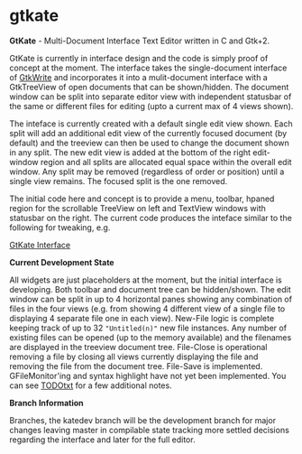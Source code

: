 # gtkate
**GtKate** - Multi-Document Interface Text Editor written in C and Gtk+2.

GtKate is currently in interface design and the code is simply proof of concept at the moment. The interface takes the single-document interface of [GtkWrite](https://github.com/drankinatty/gtkwrite) and incorporates it into a mulit-document interface with a GtkTreeView of open documents that can be shown/hidden. The document window can be split into separate editor view with independent statusbar of the same or different files for editing (upto a current max of 4 views shown).

The inteface is currently created with a default single edit view shown. Each split will add an additional edit view of the currently focused document (by default) and the treeview can then be used to change the document shown in any split. The new edit view is added at the bottom of the right edit-window region and all splits are allocated equal space within the overall edit window. Any split may be removed (regardless of order or position) until a single view remains. The focused split is the one removed.

The initial code here and concept is to provide a menu, toolbar, hpaned region for the scrollable TreeView on left and TextView windows with statusbar on the right. The current code produces the inteface similar to the following for tweaking, e.g.


[GtKate Interface](http://paste.opensuse.org/52951577)

**Current Development State**

All widgets are just placeholders at the moment, but the initial interface is developing. Both toolbar and document tree can be hidden/shown. The edit window can be split in up to 4 horizontal panes showing any combination of files in the four views (e.g. from showing 4 different view of a single file to displaying 4 separate file one in each view). New-File logic is complete keeping track of up to 32 `"Untitled(n)"` new file instances. Any number of existing files can be opened (up to the memory available) and the filenames are displayed in the treeview document tree. File-Close is operational removing a file by closing all views currently displaying the file and removing the file from the document tree. File-Save is implemented. GFileMonitor'ing and syntax highlight have not yet been implemented. You can see [TODOtxt](TODO.txt) for a few additional notes.

**Branch Information**

Branches, the katedev branch will be the development branch for major changes leaving master in compilable state tracking more settled decisions regarding the interface and later for the full editor.